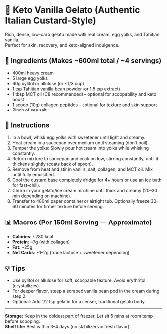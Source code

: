 # 🍨 Keto Vanilla Gelato (Authentic Italian Custard-Style)

Rich, dense, low-carb gelato made with real cream, egg yolks, and Tahitian vanilla.  
Perfect for skin, recovery, and keto-aligned indulgence.

## 🧾 Ingredients (Makes ~600ml total / ~4 servings)

- 400ml heavy cream
- 5 large egg yolks
- 60g xylitol or allulose (or ~1/3 cup)
- 1 tsp Tahitian vanilla bean powder (or 1.5 tsp extract)
- 1 tbsp MCT oil (C8 recommended) – optional for scoopability and keto boost
- 1 scoop (10g) collagen peptides – optional for texture and skin support
- Pinch of sea salt

## 🥣 Instructions

1. In a bowl, whisk egg yolks with sweetener until light and creamy.
2. Heat cream in a saucepan over medium until steaming (don’t boil).
3. Temper the yolks: Slowly pour hot cream into yolks while whisking constantly.
4. Return mixture to saucepan and cook on low, stirring constantly, until it thickens slightly (coats back of spoon).
5. Remove from heat and stir in vanilla, salt, collagen, and MCT oil. Mix until fully emulsified.
6. Cool the custard base completely (fridge for 4+ hours or use an ice bath for fast-chill).
7. Churn in your gelato/ice cream machine until thick and creamy (20–30 min depending on machine).
8. Transfer to 480ml paper container or airtight tub. Optionally freeze 30–60 minutes for firmer texture before serving.

## 📊 Macros (Per 150ml Serving — Approximate)

- **Calories**: ~280 kcal
- **Protein**: ~7g (with collagen)
- **Fat**: ~25g
- **Net Carbs**: ~1–2g (trace lactose + sweetener depending)

## 💡 Tips

- Use xylitol or allulose for soft, scoopable texture. Avoid erythritol (crystallizes).
- For deeper flavor, steep a scraped vanilla bean pod in the cream during step 2.
- Optional: Add 1/2 tsp gelatin for a denser, traditional gelato body.

---

**Storage:** Keep in the coldest part of freezer. Let sit 5 mins at room temp before scooping.  
**Shelf life:** Best within 3–4 days (no stabilizers = fresh flavor).

